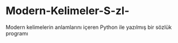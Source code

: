 # Modern-Kelimeler-S-zl-
Modern kelimelerin anlamlarını içeren Python ile yazılmış bir sözlük programı
